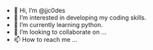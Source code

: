 - 👋 Hi, I’m @jjc0des
- 👀 I’m interested in developing my coding skills.
- 🌱 I’m currently learning python.
- 💞️ I’m looking to collaborate on ...
- 📫 How to reach me ...

<!---
jjc0des/jjc0des is a ✨ special ✨ repository because its `README.md` (this file) appears on your GitHub profile.
You can click the Preview link to take a look at your changes.
--->
